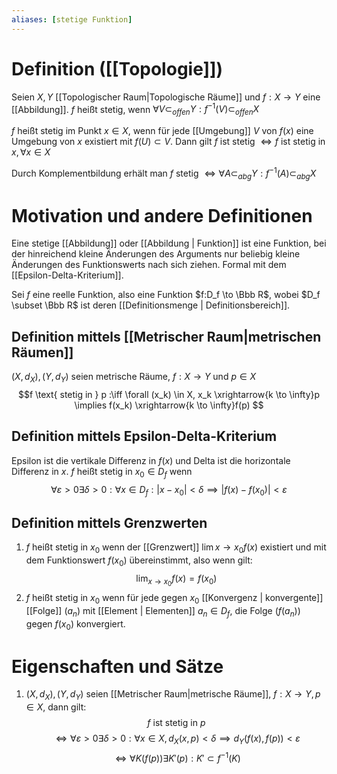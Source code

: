 ```yaml
---
aliases: [stetige Funktion]
---
```

# Definition ([[Topologie]])
Seien $X, Y$ [[Topologischer Raum|Topologische Räume]] und $f: X \to Y$ eine [[Abbildung]]. $f$ heißt stetig, wenn $\forall V \subset_{offen} Y : f^{-1}(V) \subset_{offen} X$ 

$f$ heißt stetig im Punkt $x \in X$, wenn für jede [[Umgebung]] $V$ von $f(x)$ eine Umgebung von $x$ existiert mit $f(U) \subset V$. Dann gilt 
$f$ ist stetig $\iff f$ ist stetig in $x, \forall x \in X$

Durch Komplementbildung erhält man $f$ stetig $\iff \forall A \subset_{abg} Y : f^{-1}(A) \subset_{abg} X$

# Motivation und andere Definitionen
Eine stetige [[Abbildung]] oder [[Abbildung | Funktion]] ist eine Funktion, bei der hinreichend kleine Änderungen des Arguments nur beliebig kleine Änderungen des Funktionswerts nach sich ziehen. Formal mit dem [[Epsilon-Delta-Kriterium]].

Sei $f$ eine reelle Funktion, also eine Funktion $f:D_f \to \Bbb R$, wobei $D_f \subset \Bbb R$ ist deren [[Definitionsmenge | Definitionsbereich]].
## Definition mittels [[Metrischer Raum|metrischen Räumen]]
$(X, d_X), (Y, d_Y)$ seien metrische Räume, $f: X \to Y$ und $p \in X$
$$f \text{ stetig in } p :\iff \forall (x_k) \in X, x_k \xrightarrow{k \to \infty}p \implies f(x_k) \xrightarrow{k \to \infty}f(p) $$
## Definition mittels Epsilon-Delta-Kriterium
Epsilon ist die vertikale Differenz in $f(x)$ und Delta ist die horizontale Differenz in $x$.
$f$ heißt stetig in $x_0 \in D_f$ wenn 
$$\forall \varepsilon > 0 \exists \delta > 0 : \forall x \in D_f : |x - x_0| < \delta \implies |f(x) - f(x_0)| < \varepsilon$$
## Definition mittels Grenzwerten
1. $f$ heißt stetig in $x_0$ wenn der [[Grenzwert]] $\lim{x \to x_0} f(x)$ existiert und mit dem Funktionswert $f(x_0)$ übereinstimmt, also wenn gilt:
$$ {\displaystyle \lim _{x\to x_{0}}f(x)=f(x_{0})} $$
2. $f$ heißt stetig in $x_0$ wenn für jede gegen $x_0$ [[Konvergenz | konvergente]] [[Folge]] $(a_n)$ mit [[Element | Elementen]] $a_n \in D_f$, die Folge $(f(a_n))$ gegen $f(x_0)$ konvergiert.
# Eigenschaften und Sätze
1. $(X, d_X), (Y, d_Y)$ seien [[Metrischer Raum|metrische Räume]], $f:X \to Y, p \in X$, dann gilt:
$$f \text{ ist stetig in } p $$
$$\iff \forall \varepsilon > 0 \exists \delta > 0 : \forall x \in X, d_X(x,p) < \delta \implies d_Y(f(x), f(p)) < \varepsilon$$
$$\iff \forall K(f(p)) \exists K'(p):K' \subset f^{-1}(K)$$